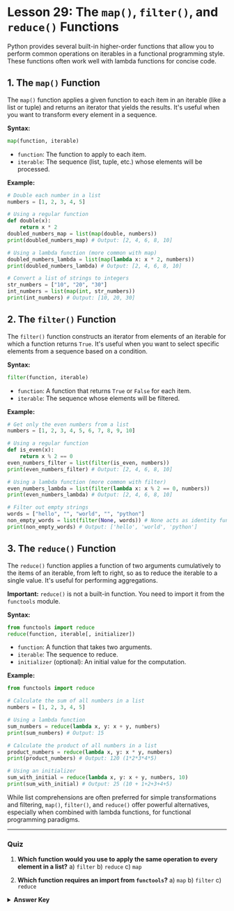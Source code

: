 # Lesson 29: The `map()`, `filter()`, and `reduce()` Functions

Python provides several built-in higher-order functions that allow you to perform common operations on iterables in a functional programming style. These functions often work well with lambda functions for concise code.

## 1. The `map()` Function

The `map()` function applies a given function to each item in an iterable (like a list or tuple) and returns an iterator that yields the results. It's useful when you want to transform every element in a sequence.

**Syntax:**

```python
map(function, iterable)
```

*   `function`: The function to apply to each item.
*   `iterable`: The sequence (list, tuple, etc.) whose elements will be processed.

**Example:**

```python
# Double each number in a list
numbers = [1, 2, 3, 4, 5]

# Using a regular function
def double(x):
    return x * 2
doubled_numbers_map = list(map(double, numbers))
print(doubled_numbers_map) # Output: [2, 4, 6, 8, 10]

# Using a lambda function (more common with map)
doubled_numbers_lambda = list(map(lambda x: x * 2, numbers))
print(doubled_numbers_lambda) # Output: [2, 4, 6, 8, 10]

# Convert a list of strings to integers
str_numbers = ["10", "20", "30"]
int_numbers = list(map(int, str_numbers))
print(int_numbers) # Output: [10, 20, 30]
```

## 2. The `filter()` Function

The `filter()` function constructs an iterator from elements of an iterable for which a function returns `True`. It's useful when you want to select specific elements from a sequence based on a condition.

**Syntax:**

```python
filter(function, iterable)
```

*   `function`: A function that returns `True` or `False` for each item.
*   `iterable`: The sequence whose elements will be filtered.

**Example:**

```python
# Get only the even numbers from a list
numbers = [1, 2, 3, 4, 5, 6, 7, 8, 9, 10]

# Using a regular function
def is_even(x):
    return x % 2 == 0
even_numbers_filter = list(filter(is_even, numbers))
print(even_numbers_filter) # Output: [2, 4, 6, 8, 10]

# Using a lambda function (more common with filter)
even_numbers_lambda = list(filter(lambda x: x % 2 == 0, numbers))
print(even_numbers_lambda) # Output: [2, 4, 6, 8, 10]

# Filter out empty strings
words = ["hello", "", "world", "", "python"]
non_empty_words = list(filter(None, words)) # None acts as identity function, filters out falsy values
print(non_empty_words) # Output: ['hello', 'world', 'python']
```

## 3. The `reduce()` Function

The `reduce()` function applies a function of two arguments cumulatively to the items of an iterable, from left to right, so as to reduce the iterable to a single value. It's useful for performing aggregations.

**Important:** `reduce()` is not a built-in function. You need to import it from the `functools` module.

**Syntax:**

```python
from functools import reduce
reduce(function, iterable[, initializer])
```

*   `function`: A function that takes two arguments.
*   `iterable`: The sequence to reduce.
*   `initializer` (optional): An initial value for the computation.

**Example:**

```python
from functools import reduce

# Calculate the sum of all numbers in a list
numbers = [1, 2, 3, 4, 5]

# Using a lambda function
sum_numbers = reduce(lambda x, y: x + y, numbers)
print(sum_numbers) # Output: 15

# Calculate the product of all numbers in a list
product_numbers = reduce(lambda x, y: x * y, numbers)
print(product_numbers) # Output: 120 (1*2*3*4*5)

# Using an initializer
sum_with_initial = reduce(lambda x, y: x + y, numbers, 10)
print(sum_with_initial) # Output: 25 (10 + 1+2+3+4+5)
```

While list comprehensions are often preferred for simple transformations and filtering, `map()`, `filter()`, and `reduce()` offer powerful alternatives, especially when combined with lambda functions, for functional programming paradigms.

--- 

### Quiz

1.  **Which function would you use to apply the same operation to every element in a list?**
    a) `filter`
    b) `reduce`
    c) `map`

2.  **Which function requires an import from `functools`?**
    a) `map`
    b) `filter`
    c) `reduce`

<details>
  <summary><b>Answer Key</b></summary>
  1. c
  2. c
</details>